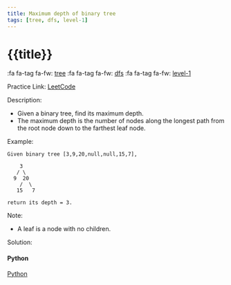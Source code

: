 ```yaml
---
title: Maximum depth of binary tree
tags: [tree, dfs, level-1]
---
```


# {{title}}

:fa fa-tag fa-fw: [tree]({{tagspath}}/tree)
:fa fa-tag fa-fw: [dfs]({{tagspath}}/dfs)
:fa fa-tag fa-fw: [level-1]({{tagspath}}/level-1)

Practice Link: [LeetCode](https://leetcode.com/problems/maximum-depth-of-binary-tree/)

Description:

- Given a binary tree, find its maximum depth.
- The maximum depth is the number of nodes along the longest path from the root node down to the farthest leaf node.

Example:

```text
Given binary tree [3,9,20,null,null,15,7],

    3
   / \
  9  20
    /  \
   15   7

return its depth = 3.
```

Note:

- A leaf is a node with no children.

Solution:

<!-- tabs:start -->
#### **Python**

[Python](../pycode/tree/maximum-depth-of-binary-tree.py ':include :type=code')
<!-- tabs:end -->
